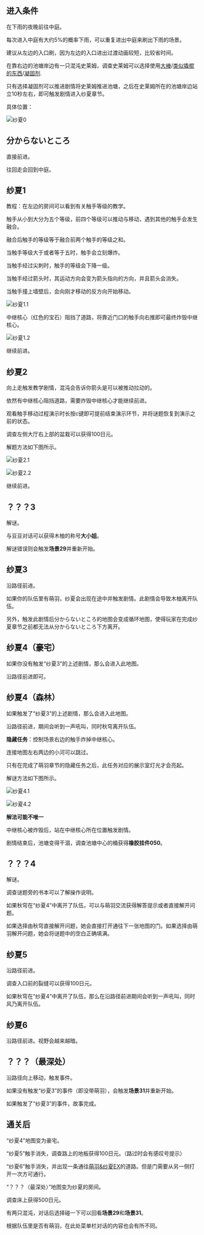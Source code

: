 ## 进入条件

在下雨的夜晚前往中庭。

每次进入中庭有大约5%的概率下雨，可以重复进出中庭来刷出下雨的场景。

建议从左边的入口刷，因为左边的入口进出过渡动画较短，比较省时间。

在靠右边的池塘岸边有一只混沌史莱姆，调查史莱姆可以选择使用[大棒](10心羽.md)/[类似撬棍的东西](03千子.md)/[凝固剂](13萌羽.md).

只有选择凝固剂可以推进剧情将史莱姆推进池塘，之后在史莱姆所在的池塘岸边站立10秒左右，即可触发剧情进入纱夏章节。

具体位置：

![纱夏0](image/14纱夏/shaxia0.png)

## 分からないところ

直接前进。

往回走会回到中庭。

## 纱夏1

教程：在左边的房间可以看到有关触手等级的教学。

触手从小到大分为五个等级，前四个等级可以推动与移动，遇到其他的触手会发生融合。

融合后触手的等级等于融合前两个触手的等级之和。

当触手等级大于或者等于五时，触手会立刻爆炸。

当触手经过尖刺时，触手的等级会下降一级。

当触手经过箭头时，其运动方向会变为箭头指向的方向，并且箭头会消失。

当触手撞上墙壁后，会向刚才移动的反方向开始移动。

![纱夏1.1](image/14纱夏/shaxia1.1.png)

中继核心（红色的宝石）阻挡了道路，将靠近门口的触手向右推即可最终炸毁中继核心。

![纱夏1.2](image/14纱夏/shaxia1.2.png)

继续前进。

## 纱夏2

向上走触发教学剧情，混沌会告诉你箭头是可以被推动拉动的。

依然有中继核心阻挡道路，需要炸毁中继核心才能继续前进。

观看触手移动过程演示时长按c键即可提前结束演示环节，并将谜题恢复到演示之前的状态。

调查左侧大厅右上部的盆栽可以获得100日元。

解题方法如下图所示。

![纱夏2.1](image/14纱夏/shaxia2.1.png)

![纱夏2.2](image/14纱夏/shaxia2.2.png)

继续前进。

## ？？？3

解谜。

与豆豆对话可以获得木柚的称号**大小姐**。

解谜错误则会触发**场景29**并重新开始。

## 纱夏3

沿路径前进。

如果你的队伍里有萌羽，纱夏会出现在途中并触发剧情。此剧情会导致木柚离开队伍。

另外，触发此剧情后分からないところ的地图会变成循环地图，使得玩家在完成纱夏章节之前都无法从分からないところ下方离开。

## 纱夏4（豪宅）

如果你没有触发“纱夏3”的上述剧情，那么会进入此地图。

沿路径前进即可。

## 纱夏4（森林）

如果触发了“纱夏3”的上述剧情，那么会进入此地图。

沿路径前进，期间会听到一声吼叫，同时秋穹离开队伍。

**隐藏任务**：控制场景右边的触手炸掉中继核心。

连接地图左右两边的小河可以跳过。

只有在完成了萌羽章节的隐藏任务之后，此任务对应的展示室灯光才会亮起。

解谜方法如下图所示。

![纱夏4.1](image/14纱夏/shaxia4.1.png)

![纱夏4.2](image/14纱夏/shaxia4.2.png)

**解法可能不唯一**

中继核心被炸毁后，站在中继核心所在位置触发剧情。

剧情结束后，池塘变得干涸，调查池塘中心的桶获得**橡胶挂件050**。

## ？？？4

解谜。

调查谜题旁的书本可以了解操作说明。

如果秋穹在“纱夏4”中离开了队伍，可以与萌羽交流获得解答提示或者直接解开问题。

如果选择由秋穹直接解开问题，她会直接打开通往下一张地图的门。如果选择由萌羽解开问题，她会将谜题中的空白正确填满。

## 纱夏5

沿路径前进。

调查入口前的裂缝可以获得100日元。

如果秋穹在“纱夏4”中离开了队伍，那么在沿路径前进期间会听到一声吼叫，同时风乃离开队伍。

## 纱夏6

沿路径前进。视野会越来越暗。

## ？？？（最深处）

沿路径向上移动，触发事件。

如果没有触发“纱夏3”的事件（即没带萌羽），会触发**场景31**并重新开始。

如果触发了“纱夏3”的事件，故事完成。

## 通关后

“纱夏4”地图变为豪宅。

“纱夏5”触手消失，调查路上的地板获得100日元。（路过时会有感叹号提示）

“纱夏6”触手消失，并出现一条通往[萌羽&amp;纱夏EX](15萌羽&纱夏EX.md)的道路。但是门需要从另一侧打开一次方可通行。

“？？？（最深处）”地图变为纱夏的房间。

调查床上获得500日元。

有两只混沌，对话后选择碰一下可以回看**场景29**和**场景31**。

根据队伍里是否有萌羽，在此处菜单栏对话的内容也会有所不同。
